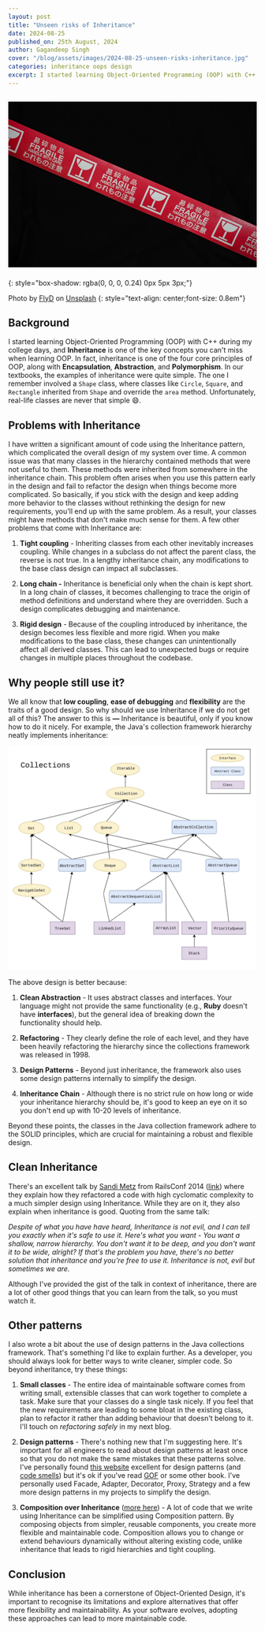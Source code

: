 ```yaml
---
layout: post
title: "Unseen risks of Inheritance"
date: 2024-08-25
published_on: 25th August, 2024
author: Gagandeep Singh
cover: "/blog/assets/images/2024-08-25-unseen-risks-inheritance.jpg"
categories: inheritance oops design
excerpt: I started learning Object-Oriented Programming (OOP) with C++ during my college days, and Inheritance is one of the key concepts you can't miss when learning OOP. In fact, inheritance is one of the four core principles of OOP, along with...
---
```


![cover-photo](/blog/assets/images/2024-08-25-unseen-risks-inheritance.jpg)
---
{: style="box-shadow: rgba(0, 0, 0, 0.24) 0px 5px 3px;"}

Photo by <a href="https://unsplash.com/@flyd2069?utm_content=creditCopyText&utm_medium=referral&utm_source=unsplash">FlyD</a> on <a href="https://unsplash.com/photos/text-5lU_WmKVus4?utm_content=creditCopyText&utm_medium=referral&utm_source=unsplash">Unsplash</a>
{: style="text-align: center;font-size: 0.8em"}

## Background

I started learning Object-Oriented Programming (OOP) with C++ during my college days, and **Inheritance** is one of the key concepts you can't miss when learning OOP. In fact, inheritance is one of the four core principles of OOP, along with **Encapsulation**, **Abstraction**, and **Polymorphism**. In our textbooks, the examples of inheritance were quite simple. The one I remember involved a `Shape` class, where classes like `Circle`, `Square`, and `Rectangle` inherited from `Shape` and override the `area` method. Unfortunately, real-life classes are never that simple 😄.

## Problems with Inheritance

I have written a significant amount of code using the Inheritance pattern, which complicated the overall design of my system over time. A common issue was that many classes in the hierarchy contained methods that were not useful to them. These methods were inherited from somewhere in the inheritance chain. This problem often arises when you use this pattern early in the design and fail to refactor the design when things become more complicated. So basically, if you stick with the design and keep adding more behavior to the classes without rethinking the design for new requirements, you'll end up with the same problem. As a result, your classes might have methods that don't make much sense for them. A few other problems that come with Inheritance are:

1. **Tight coupling** - Inheriting classes from each other inevitably increases coupling. While changes in a subclass do not affect the parent class, the reverse is not true. In a lengthy inheritance chain, any modifications to the base class design can impact all subclasses.

2. **Long chain -** Inheritance is beneficial only when the chain is kept short. In a long chain of classes, it becomes challenging to trace the origin of method definitions and understand where they are overridden. Such a design complicates debugging and maintenance.

3. **Rigid design** - Because of the coupling introduced by inheritance, the design becomes less flexible and more rigid. When you make modifications to the base class, these changes can unintentionally affect all derived classes. This can lead to unexpected bugs or require changes in multiple places throughout the codebase.


## Why people still use it?

We all know that **low coupling**, **ease of debugging** and **flexibility** are the traits of a good design. So why should we use Inheritance if we do not get all of this? The answer to this is **—** Inheritance is beautiful, only if you know how to do it nicely. For example, the Java's collection framework hierarchy neatly implements inheritance:

![Java collections framework - Wikipedia](/blog/assets/images/2024-08-25-unseen-risks-inheritance-java-collections.jpg)

The above design is better because:

1. **Clean Abstraction** - It uses abstract classes and interfaces. Your language might not provide the same functionality (e.g., **Ruby** doesn't have **interfaces**), but the general idea of breaking down the functionality should help.

2. **Refactoring** - They clearly define the role of each level, and they have been heavily refactoring the hierarchy since the collections framework was released in 1998.

3. **Design Patterns** - Beyond just inheritance, the framework also uses some design patterns internally to simplify the design.

4. **Inheritance Chain** - Although there is no strict rule on how long or wide your inheritance hierarchy should be, it's good to keep an eye on it so you don't end up with 10-20 levels of inheritance.


Beyond these points, the classes in the Java collection framework adhere to the SOLID principles, which are crucial for maintaining a robust and flexible design.

## Clean Inheritance

There's an excellent talk by [Sandi Metz](https://sandimetz.com/) from RailsConf 2014 ([link](https://www.youtube.com/watch?app=desktop&v=8bZh5LMaSmEhttps://www.youtube.com/watch?app=desktop&v=8bZh5LMaSmE)) where they explain how they refactored a code with high cyclomatic complexity to a much simpler design using Inheritance. While they are on it, they also explain when inheritance is good. Quoting from the same talk:

*Despite of what you have have heard, Inheritance is not evil, and I can tell you exactly when it's safe to use it. Here's what you want - You want a shallow, narrow hierarchy. You don't want it to be deep, and you don't want it to be wide, alright? If that's the problem you have, there's no better solution that inheritance and you're free to use it. Inheritance is not, evil but sometimes we are.*

Although I've provided the gist of the talk in context of inheritance, there are a lot of other good things that you can learn from the talk, so you must watch it.

## Other patterns

I also wrote a bit about the use of design patterns in the Java collections framework. That's something I'd like to explain further. As a developer, you should always look for better ways to write cleaner, simpler code. So beyond inheritance, try these things:

1. **Small classes** - The entire idea of maintainable software comes from writing small, extensible classes that can work together to complete a task. Make sure that your classes do a single task nicely. If you feel that the new requirements are leading to some bloat in the existing class, plan to refactor it rather than adding behaviour that doesn't belong to it. I'll touch on *refactoring safely* in my next blog.

2. **Design patterns** - There's nothing new that I'm suggesting here. It's important for all engineers to read about design patterns at least once so that you do not make the same mistakes that these patterns solve. I've personally found [this website](https://refactoring.guru/design-patterns) excellent for design patterns (and [code smells](https://refactoring.guru/refactoring/smells)) but it's ok if you've read [GOF](https://www.amazon.in/Design-Patterns-Object-Oriented-Addison-Wesley-Professional-ebook/dp/B000SEIBB8) or some other book. I've personally used Facade, Adapter, Decorator, Proxy, Strategy and a few more design patterns in my projects to simplify the design.

3. **Composition over Inheritance** ([more here](https://www.geeksforgeeks.org/favoring-composition-over-inheritance-in-java-with-examples/)) - A lot of code that we write using Inheritance can be simplified using Composition pattern. By composing objects from simpler, reusable components, you create more flexible and maintainable code. Composition allows you to change or extend behaviours dynamically without altering existing code, unlike inheritance that leads to rigid hierarchies and tight coupling.


## Conclusion

While inheritance has been a cornerstone of Object-Oriented Design, it's important to recognise its limitations and explore alternatives that offer more flexibility and maintainability. As your software evolves, adopting these approaches can lead to more maintainable code.

